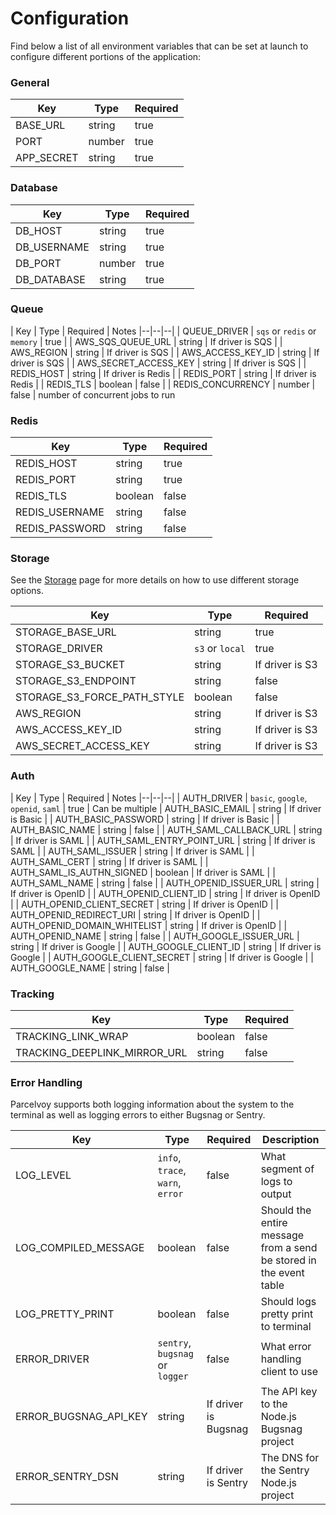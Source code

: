 # Configuration
Find below a list of all environment variables that can be set at launch to configure different portions of the application:


### General
| Key | Type | Required |
|--|--|--|
| BASE_URL | string | true |
| PORT | number | true |
| APP_SECRET | string | true |

### Database
| Key | Type | Required |
|--|--|--|
| DB_HOST | string | true |
| DB_USERNAME | string | true |
| DB_PORT | number | true |
| DB_DATABASE | string | true |

### Queue
| Key | Type | Required | Notes
|--|--|--|
| QUEUE_DRIVER | `sqs` or `redis` or `memory` | true |
| AWS_SQS_QUEUE_URL | string | If driver is SQS |
| AWS_REGION | string | If driver is SQS |
| AWS_ACCESS_KEY_ID | string | If driver is SQS |
| AWS_SECRET_ACCESS_KEY | string | If driver is SQS |
| REDIS_HOST | string | If driver is Redis |
| REDIS_PORT | string | If driver is Redis |
| REDIS_TLS | boolean | false |
| REDIS_CONCURRENCY | number | false | number of concurrent jobs to run


### Redis
| Key | Type | Required |
|--|--|--|
| REDIS_HOST | string | true |
| REDIS_PORT | string | true |
| REDIS_TLS | boolean | false |
| REDIS_USERNAME | string | false |
| REDIS_PASSWORD | string | false |

### Storage
See the [Storage](/advanced/storage) page for more details on how to use different storage options.

| Key | Type | Required |
|--|--|--|
| STORAGE_BASE_URL | string | true |
| STORAGE_DRIVER | `s3` or `local` | true |
| STORAGE_S3_BUCKET | string | If driver is S3 |
| STORAGE_S3_ENDPOINT | string | false |
| STORAGE_S3_FORCE_PATH_STYLE | boolean | false |
| AWS_REGION | string | If driver is S3 |
| AWS_ACCESS_KEY_ID | string | If driver is S3 |
| AWS_SECRET_ACCESS_KEY | string | If driver is S3 |

### Auth
| Key | Type | Required | Notes
|--|--|--|
| AUTH_DRIVER | `basic`, `google`, `openid`, `saml` | true | Can be multiple
| AUTH_BASIC_EMAIL | string | If driver is Basic |
| AUTH_BASIC_PASSWORD | string | If driver is Basic |
| AUTH_BASIC_NAME | string | false |
| AUTH_SAML_CALLBACK_URL | string | If driver is SAML |
| AUTH_SAML_ENTRY_POINT_URL | string | If driver is SAML |
| AUTH_SAML_ISSUER | string | If driver is SAML |
| AUTH_SAML_CERT | string | If driver is SAML |
| AUTH_SAML_IS_AUTHN_SIGNED | boolean | If driver is SAML |
| AUTH_SAML_NAME | string | false |
| AUTH_OPENID_ISSUER_URL | string | If driver is OpenID |
| AUTH_OPENID_CLIENT_ID | string | If driver is OpenID |
| AUTH_OPENID_CLIENT_SECRET | string | If driver is OpenID |
| AUTH_OPENID_REDIRECT_URI | string | If driver is OpenID |
| AUTH_OPENID_DOMAIN_WHITELIST | string | If driver is OpenID |
| AUTH_OPENID_NAME | string | false |
| AUTH_GOOGLE_ISSUER_URL | string | If driver is Google |
| AUTH_GOOGLE_CLIENT_ID | string | If driver is Google |
| AUTH_GOOGLE_CLIENT_SECRET | string | If driver is Google |
| AUTH_GOOGLE_NAME | string | false |

### Tracking
| Key | Type | Required |
|--|--|--|
| TRACKING_LINK_WRAP | boolean | false
| TRACKING_DEEPLINK_MIRROR_URL | string | false

### Error Handling
Parcelvoy supports both logging information about the system to the terminal as well as logging errors to either Bugsnag or Sentry.

| Key | Type | Required | Description
|--|--|--|--|
| LOG_LEVEL | `info`, `trace`, `warn`, `error` | false | What segment of logs to output |
| LOG_COMPILED_MESSAGE | boolean | false | Should the entire message from a send be stored in the event table |
| LOG_PRETTY_PRINT | boolean | false | Should logs pretty print to terminal |
| ERROR_DRIVER | `sentry`, `bugsnag` or `logger` | false | What error handling client to use |
| ERROR_BUGSNAG_API_KEY | string | If driver is Bugsnag | The API key to the Node.js Bugsnag project |
| ERROR_SENTRY_DSN | string | If driver is Sentry | The DNS for the Sentry Node.js project |
